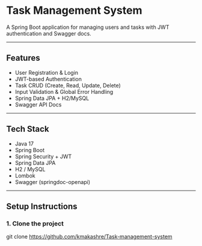 # Task Management System

A Spring Boot application for managing users and tasks with JWT authentication and Swagger docs.

---

## Features

- User Registration & Login
- JWT-based Authentication
- Task CRUD (Create, Read, Update, Delete)
- Input Validation & Global Error Handling
- Spring Data JPA + H2/MySQL
- Swagger API Docs

---

## Tech Stack

- Java 17
- Spring Boot
- Spring Security + JWT
- Spring Data JPA
- H2 / MySQL
- Lombok
- Swagger (springdoc-openapi)

---

## Setup Instructions

### 1. Clone the project


git clone
  https://github.com/kmakashre/Task-management-system
